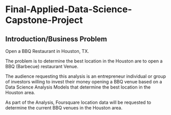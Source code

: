 # Final-Applied-Data-Science-Capstone-Project
## Introduction/Business Problem

Open a BBQ Restaurant in Houston, TX.

The problem is to determine the best location in the Houston are to open a BBQ (Barbecue) restaurant Venue.

The audience requesting this analysis is an entrepreneur individual or group of investors willing to invest their money opening a BBQ venue based on a Data Science Analysis Models that determine the best location in the Houston area.

As part of the Analysis, Foursquare location data will be requested to determine the current BBQ venues in the Houston area.
